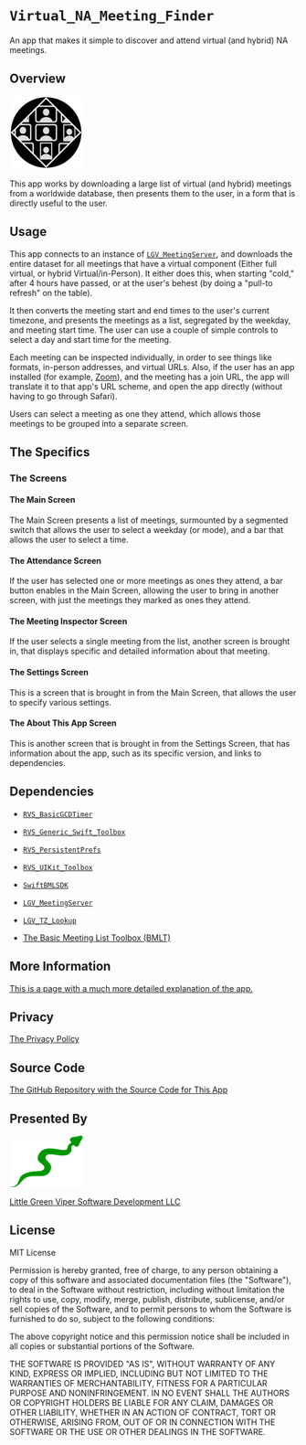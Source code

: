 # ``Virtual_NA_Meeting_Finder``

An app that makes it simple to discover and attend virtual (and hybrid) NA meetings.

## Overview

![Icon](icon.png)

This app works by downloading a large list of virtual (and hybrid) meetings from a worldwide database, then presents them to the user, in a form that is directly useful to the user.

## Usage

This app connects to an instance of [`LGV_MeetingServer`](https://github.com/LittleGreenViper/LGV_MeetingServer), and downloads the entire dataset for all meetings that have a virtual component (Either full virtual, or hybrid Virtual/in-Person). It either does this, when starting "cold," after 4 hours have passed, or at the user's behest (by doing a "pull-to refresh" on the table).

It then converts the meeting start and end times to the user's current timezone, and presents the meetings as a list, segregated by the weekday, and meeting start time. The user can use a couple of simple controls to select a day and start time for the meeting.

Each meeting can be inspected individually, in order to see things like formats, in-person addresses, and virtual URLs. Also, if the user has an app installed (for example, [Zoom](https://zoom.us)), and the meeting has a join URL, the app will translate it to that app's URL scheme, and open the app directly (without having to go through Safari).

Users can select a meeting as one they attend, which allows those meetings to be grouped into a separate screen.

## The Specifics

### The Screens

#### The Main Screen

The Main Screen presents a list of meetings, surmounted by a segmented switch that allows the user to select a weekday (or mode), and a bar that allows the user to select a time.

#### The Attendance Screen

If the user has selected one or more meetings as ones they attend, a bar button enables in the Main Screen, allowing the user to bring in another screen, with just the meetings they marked as ones they attend.

#### The Meeting Inspector Screen

If the user selects a single meeting from the list, another screen is brought in, that displays specific and detailed information about that meeting.

#### The Settings Screen

This is a screen that is brought in from the Main Screen, that allows the user to specify various settings.

#### The About This App Screen

This is another screen that is brought in from the Settings Screen, that has information about the app, such as its specific version, and links to dependencies.

## Dependencies

- [`RVS_BasicGCDTimer`](https://github.com/RiftValleySoftware/RVS_BasicGCDTimer)

- [`RVS_Generic_Swift_Toolbox`](https://github.com/RiftValleySoftware/RVS_Generic_Swift_Toolbox)

- [`RVS_PersistentPrefs`](https://github.com/RiftValleySoftware/RVS_PersistentPrefs)

- [`RVS_UIKit_Toolbox`](https://github.com/RiftValleySoftware/RVS_UIKit_Toolbox)

- [`SwiftBMLSDK`](https://github.com/LittleGreenViper/SwiftBMLSDK)

- [`LGV_MeetingServer`](https://github.com/LittleGreenViper/LGV_MeetingServer)

- [`LGV_TZ_Lookup`](https://github.com/LittleGreenViper/LGV_TZ_Lookup)

- [The Basic Meeting List Toolbox (BMLT)](https://bmlt.app)

## More Information

[This is a page with a much more detailed explanation of the app.](https://littlegreenviper.com/the-virtual-na-meeting-finder-app/)

## Privacy

[The Privacy Policy](https://littlegreenviper.com/welcome-to-little-green-viper/privacy/app-privacy/)

## Source Code

[The GitHub Repository with the Source Code for This App](https://github.com/LittleGreenViper/VirtualMeetingFinder)

## Presented By

[![LGV Icon](LGV.png)](https://littlegreenviper.com)

[Little Green Viper Software Development LLC](https://littlegreenviper.com)

## License

MIT License
 
Permission is hereby granted, free of charge, to any person obtaining a copy
of this software and associated documentation files (the "Software"), to deal
in the Software without restriction, including without limitation the rights
to use, copy, modify, merge, publish, distribute, sublicense, and/or sell
copies of the Software, and to permit persons to whom the Software is
furnished to do so, subject to the following conditions:

The above copyright notice and this permission notice shall be included in all
copies or substantial portions of the Software.

THE SOFTWARE IS PROVIDED "AS IS", WITHOUT WARRANTY OF ANY KIND, EXPRESS OR
IMPLIED, INCLUDING BUT NOT LIMITED TO THE WARRANTIES OF MERCHANTABILITY,
FITNESS FOR A PARTICULAR PURPOSE AND NONINFRINGEMENT. IN NO EVENT SHALL THE
AUTHORS OR COPYRIGHT HOLDERS BE LIABLE FOR ANY CLAIM, DAMAGES OR OTHER
LIABILITY, WHETHER IN AN ACTION OF CONTRACT, TORT OR OTHERWISE, ARISING FROM,
OUT OF OR IN CONNECTION WITH THE SOFTWARE OR THE USE OR OTHER DEALINGS IN THE
SOFTWARE.

